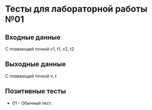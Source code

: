 # Тесты для лабораторной работы №01

## Входные данные
С плавающей точкой v1, t1, v2, t2

## Выходные данные
С плавающей точкой v, t

## Позитивные тесты
- 01 - Обычный тест.